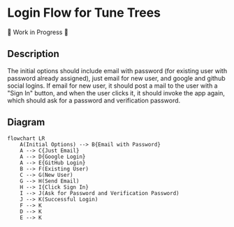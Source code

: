 # Login Flow for Tune Trees

🚧 Work in Progress 🚧

## Description

The initial options should include email with password (for existing user with password already assigned), just email for new user, and google and github social logins.  If email for new user, it should post a mail to the user with a "Sign In" button, and when the user clicks it, it should invoke the app again, which should ask for a password and verification password.

## Diagram

```mermaid
flowchart LR
    A(Initial Options) --> B{Email with Password}
    A --> C{Just Email}
    A --> D{Google Login}
    A --> E{GitHub Login}
    B --> F(Existing User)
    C --> G(New User)
    G --> H(Send Email)
    H --> I{Click Sign In}
    I --> J(Ask for Password and Verification Password)
    J --> K(Successful Login)
    F --> K
    D --> K
    E --> K
```
